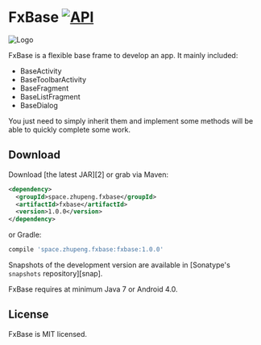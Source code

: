 FxBase [![API](https://img.shields.io/badge/API-14%2B-blue.svg?style=flat)](https://android-arsenal.com/api?level=14)
============

![Logo](http://ob0r3vf26.bkt.clouddn.com/logo.png)

FxBase is a flexible base frame to develop an app. It mainly included:

* BaseActivity
* BaseToolbarActivity
* BaseFragment
* BaseListFragment
* BaseDialog

You just need to simply inherit them and implement some methods will be able to quickly complete some work.

Download
--------

Download [the latest JAR][2] or grab via Maven:
```xml
<dependency>
  <groupId>space.zhupeng.fxbase</groupId>
  <artifactId>fxbase</artifactId>
  <version>1.0.0</version>
</dependency>
```
or Gradle:
```groovy
compile 'space.zhupeng.fxbase:fxbase:1.0.0'
```

Snapshots of the development version are available in [Sonatype's `snapshots` repository][snap].

FxBase requires at minimum Java 7 or Android 4.0.

License
-------

FxBase is MIT licensed.
